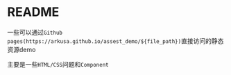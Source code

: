 # README

一些可以通过`Github pages(https://arkusa.github.io/assest_demo/${file_path})`直接访问的静态资源demo

主要是一些`HTML/CSS`问题和`Component`
